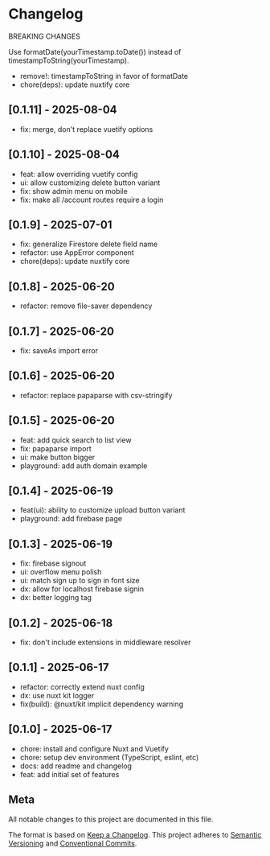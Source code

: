 # Changelog

BREAKING CHANGES

Use formatDate(yourTimestamp.toDate()) instead of timestampToString(yourTimestamp).

- remove!: timestampToString in favor of formatDate
- chore(deps): update nuxtify core

## [0.1.11] - 2025-08-04

- fix: merge, don't replace vuetify options

## [0.1.10] - 2025-08-04

- feat: allow overriding vuetify config
- ui: allow customizing delete button variant
- fix: show admin menu on mobile
- fix: make all /account routes require a login

## [0.1.9] - 2025-07-01

- fix: generalize Firestore delete field name
- refactor: use AppError component
- chore(deps): update nuxtify core

## [0.1.8] - 2025-06-20

- refactor: remove file-saver dependency

## [0.1.7] - 2025-06-20

- fix: saveAs import error

## [0.1.6] - 2025-06-20

- refactor: replace papaparse with csv-stringify

## [0.1.5] - 2025-06-20

- feat: add quick search to list view
- fix: papaparse import
- ui: make button bigger
- playground: add auth domain example

## [0.1.4] - 2025-06-19

- feat(ui): ability to customize upload button variant
- playground: add firebase page

## [0.1.3] - 2025-06-19

- fix: firebase signout
- ui: overflow menu polish
- ui: match sign up to sign in font size
- dx: allow for localhost firebase signin
- dx: better logging tag

## [0.1.2] - 2025-06-18

- fix: don't include extensions in middleware resolver

## [0.1.1] - 2025-06-17

- refactor: correctly extend nuxt config
- dx: use nuxt kit logger
- fix(build): @nuxt/kit implicit dependency warning

## [0.1.0] - 2025-06-17

- chore: install and configure Nuxt and Vuetify
- chore: setup dev environment (TypeScript, eslint, etc)
- docs: add readme and changelog
- feat: add initial set of features

## Meta

All notable changes to this project are documented in this file.

The format is based on [Keep a Changelog](https://keepachangelog.com/en/1.0.0/).
This project adheres to [Semantic Versioning](https://semver.org/spec/v2.0.0.html) and [Conventional Commits](https://www.conventionalcommits.org/).
